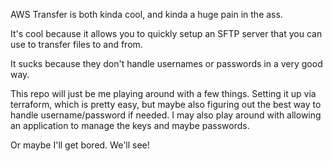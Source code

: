 AWS Transfer is both kinda cool, and kinda a huge pain in the ass.

It's cool because it allows you to quickly setup an SFTP server that you can
use to transfer files to and from.

It sucks because they don't handle usernames or passwords in a very good way.

This repo will just be me playing around with a few things.  Setting it up via terraform, which is pretty easy, but maybe also figuring out the best way to handle username/password if needed. I may also play around with allowing an application to manage the keys and maybe passwords.


Or maybe I'll get bored.  We'll see!
